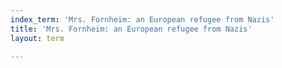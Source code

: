 ```yaml
---
index_term: 'Mrs. Fornheim: an European refugee from Nazis'
title: 'Mrs. Fornheim: an European refugee from Nazis'
layout: term

---
```

